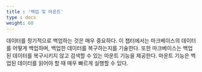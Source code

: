 ```yaml
---
title : '백업 및 마운트'
type : docs
weight: 60
---
```


데이터를 정기적으로 백업하는 것은 매우 중요하다. 이 챕터에서는 마크베이스의 데이터를 어떻게 백업하며, 백업한 데이터를 복구하는지를 기술한다. 또한 마크베이스는 백업된 데이터를 복구시키지 않고 검색할 수 있는 마운트 기능을 제공한다. 마운트 기능은 백업된 데이터를 읽어야 할 때 매우 빠르게 실행할 수 있다.
